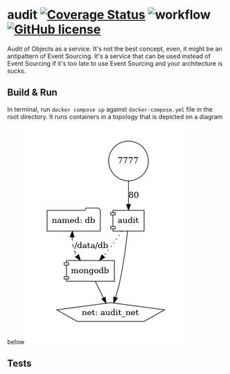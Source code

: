 # audit [![Coverage Status](https://coveralls.io/repos/github/DiyazY/audit/badge.svg)](https://coveralls.io/github/DiyazY/audit) ![workflow](https://github.com/diyazy/audit/actions/workflows/dotnet.yml/badge.svg) [![GitHub license](https://img.shields.io/github/license/DiyazY/audit)](https://github.com/DiyazY/audit/blob/dev/LICENSE)
Audit of Objects as a service. It's not the best concept, even, it might be an antipattern of Event Sourcing. It's a service that can be used instead of Event Sourcing if it's too late to use Event Sourcing and your architecture is sucks.

## Build & Run
In terminal, run `docker compose up` against `docker-compose.yml` file in the root directory. It runs containers in a topology that is depicted on a diagram below
![](docs/docker-compose.png)  

## Tests


